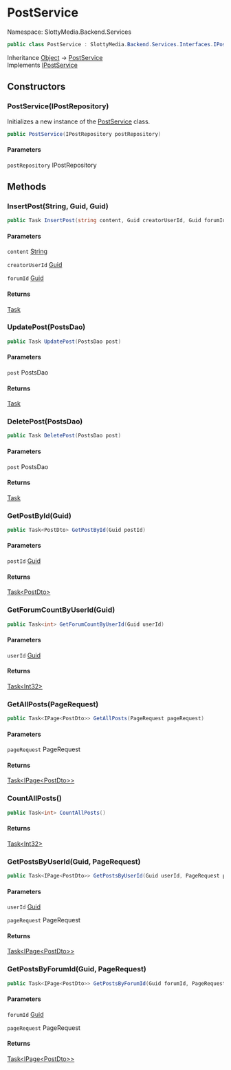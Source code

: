 # PostService

Namespace: SlottyMedia.Backend.Services

```csharp
public class PostService : SlottyMedia.Backend.Services.Interfaces.IPostService
```

Inheritance [Object](https://docs.microsoft.com/en-us/dotnet/api/system.object) → [PostService](./slottymedia.backend.services.postservice.md)<br>
Implements [IPostService](./slottymedia.backend.services.interfaces.ipostservice.md)

## Constructors

### **PostService(IPostRepository)**

Initializes a new instance of the [PostService](./slottymedia.backend.services.postservice.md) class.

```csharp
public PostService(IPostRepository postRepository)
```

#### Parameters

`postRepository` IPostRepository<br>

## Methods

### **InsertPost(String, Guid, Guid)**

```csharp
public Task InsertPost(string content, Guid creatorUserId, Guid forumId)
```

#### Parameters

`content` [String](https://docs.microsoft.com/en-us/dotnet/api/system.string)<br>

`creatorUserId` [Guid](https://docs.microsoft.com/en-us/dotnet/api/system.guid)<br>

`forumId` [Guid](https://docs.microsoft.com/en-us/dotnet/api/system.guid)<br>

#### Returns

[Task](https://docs.microsoft.com/en-us/dotnet/api/system.threading.tasks.task)<br>

### **UpdatePost(PostsDao)**

```csharp
public Task UpdatePost(PostsDao post)
```

#### Parameters

`post` PostsDao<br>

#### Returns

[Task](https://docs.microsoft.com/en-us/dotnet/api/system.threading.tasks.task)<br>

### **DeletePost(PostsDao)**

```csharp
public Task DeletePost(PostsDao post)
```

#### Parameters

`post` PostsDao<br>

#### Returns

[Task](https://docs.microsoft.com/en-us/dotnet/api/system.threading.tasks.task)<br>

### **GetPostById(Guid)**

```csharp
public Task<PostDto> GetPostById(Guid postId)
```

#### Parameters

`postId` [Guid](https://docs.microsoft.com/en-us/dotnet/api/system.guid)<br>

#### Returns

[Task&lt;PostDto&gt;](https://docs.microsoft.com/en-us/dotnet/api/system.threading.tasks.task-1)<br>

### **GetForumCountByUserId(Guid)**

```csharp
public Task<int> GetForumCountByUserId(Guid userId)
```

#### Parameters

`userId` [Guid](https://docs.microsoft.com/en-us/dotnet/api/system.guid)<br>

#### Returns

[Task&lt;Int32&gt;](https://docs.microsoft.com/en-us/dotnet/api/system.threading.tasks.task-1)<br>

### **GetAllPosts(PageRequest)**

```csharp
public Task<IPage<PostDto>> GetAllPosts(PageRequest pageRequest)
```

#### Parameters

`pageRequest` PageRequest<br>

#### Returns

[Task&lt;IPage&lt;PostDto&gt;&gt;](https://docs.microsoft.com/en-us/dotnet/api/system.threading.tasks.task-1)<br>

### **CountAllPosts()**

```csharp
public Task<int> CountAllPosts()
```

#### Returns

[Task&lt;Int32&gt;](https://docs.microsoft.com/en-us/dotnet/api/system.threading.tasks.task-1)<br>

### **GetPostsByUserId(Guid, PageRequest)**

```csharp
public Task<IPage<PostDto>> GetPostsByUserId(Guid userId, PageRequest pageRequest)
```

#### Parameters

`userId` [Guid](https://docs.microsoft.com/en-us/dotnet/api/system.guid)<br>

`pageRequest` PageRequest<br>

#### Returns

[Task&lt;IPage&lt;PostDto&gt;&gt;](https://docs.microsoft.com/en-us/dotnet/api/system.threading.tasks.task-1)<br>

### **GetPostsByForumId(Guid, PageRequest)**

```csharp
public Task<IPage<PostDto>> GetPostsByForumId(Guid forumId, PageRequest pageRequest)
```

#### Parameters

`forumId` [Guid](https://docs.microsoft.com/en-us/dotnet/api/system.guid)<br>

`pageRequest` PageRequest<br>

#### Returns

[Task&lt;IPage&lt;PostDto&gt;&gt;](https://docs.microsoft.com/en-us/dotnet/api/system.threading.tasks.task-1)<br>
